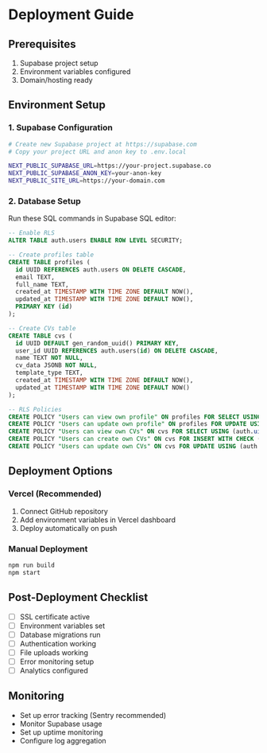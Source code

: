 # Deployment Guide

## Prerequisites
1. Supabase project setup
2. Environment variables configured
3. Domain/hosting ready

## Environment Setup

### 1. Supabase Configuration
```bash
# Create new Supabase project at https://supabase.com
# Copy your project URL and anon key to .env.local

NEXT_PUBLIC_SUPABASE_URL=https://your-project.supabase.co
NEXT_PUBLIC_SUPABASE_ANON_KEY=your-anon-key
NEXT_PUBLIC_SITE_URL=https://your-domain.com
```

### 2. Database Setup
Run these SQL commands in Supabase SQL editor:

```sql
-- Enable RLS
ALTER TABLE auth.users ENABLE ROW LEVEL SECURITY;

-- Create profiles table
CREATE TABLE profiles (
  id UUID REFERENCES auth.users ON DELETE CASCADE,
  email TEXT,
  full_name TEXT,
  created_at TIMESTAMP WITH TIME ZONE DEFAULT NOW(),
  updated_at TIMESTAMP WITH TIME ZONE DEFAULT NOW(),
  PRIMARY KEY (id)
);

-- Create CVs table
CREATE TABLE cvs (
  id UUID DEFAULT gen_random_uuid() PRIMARY KEY,
  user_id UUID REFERENCES auth.users(id) ON DELETE CASCADE,
  name TEXT NOT NULL,
  cv_data JSONB NOT NULL,
  template_type TEXT,
  created_at TIMESTAMP WITH TIME ZONE DEFAULT NOW(),
  updated_at TIMESTAMP WITH TIME ZONE DEFAULT NOW()
);

-- RLS Policies
CREATE POLICY "Users can view own profile" ON profiles FOR SELECT USING (auth.uid() = id);
CREATE POLICY "Users can update own profile" ON profiles FOR UPDATE USING (auth.uid() = id);
CREATE POLICY "Users can view own CVs" ON cvs FOR SELECT USING (auth.uid() = user_id);
CREATE POLICY "Users can create own CVs" ON cvs FOR INSERT WITH CHECK (auth.uid() = user_id);
CREATE POLICY "Users can update own CVs" ON cvs FOR UPDATE USING (auth.uid() = user_id);
```

## Deployment Options

### Vercel (Recommended)
1. Connect GitHub repository
2. Add environment variables in Vercel dashboard
3. Deploy automatically on push

### Manual Deployment
```bash
npm run build
npm start
```

## Post-Deployment Checklist
- [ ] SSL certificate active
- [ ] Environment variables set
- [ ] Database migrations run
- [ ] Authentication working
- [ ] File uploads working
- [ ] Error monitoring setup
- [ ] Analytics configured

## Monitoring
- Set up error tracking (Sentry recommended)
- Monitor Supabase usage
- Set up uptime monitoring
- Configure log aggregation